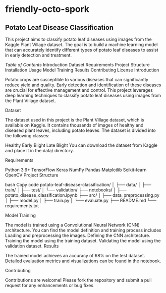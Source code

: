 # friendly-octo-spork

## Potato Leaf Disease Classification

This project aims to classify potato leaf diseases using images from the Kaggle Plant Village dataset. The goal is to build a machine learning model that can accurately identify different types of potato leaf diseases to assist in early detection and treatment.

*Table of Contents*
Introduction
Dataset
Requirements
Project Structure
Installation
Usage
Model Training
Results
Contributing
License
Introduction

Potato crops are susceptible to various diseases that can significantly reduce yield and quality. Early detection and identification of these diseases are crucial for effective management and control. This project leverages deep learning techniques to classify potato leaf diseases using images from the Plant Village dataset.

Dataset

The dataset used in this project is the Plant Village dataset, which is available on Kaggle. It contains thousands of images of healthy and diseased plant leaves, including potato leaves. The dataset is divided into the following classes:

Healthy
Early Blight
Late Blight
You can download the dataset from Kaggle and place it in the data/ directory.

Requirements

Python 3.6+
TensorFlow
Keras
NumPy
Pandas
Matplotlib
Scikit-learn
OpenCV
Project Structure

bash
Copy code
potato-leaf-disease-classification/
│
├── data/
│   ├── train/
│   ├── test/
│   └── validation/
├── notebooks/
│   ├── potato_disease_classification.ipynb
├── src/
│   ├── data_preprocessing.py
│   ├── model.py
│   ├── train.py
│   └── evaluate.py
├── README.md
└── requirements.txt



Model Training

The model is trained using a Convolutional Neural Network (CNN) architecture. You can find the model definition and training process includes Loading and preprocessing the images.
Defining the CNN architecture.
Training the model using the training dataset.
Validating the model using the validation dataset.
Results

The trained model achieves an accuracy of 98% on the test dataset. Detailed evaluation metrics and visualizations can be found in the notebook.

Contributing

Contributions are welcome! Please fork the repository and submit a pull request for any enhancements or bug fixes.


